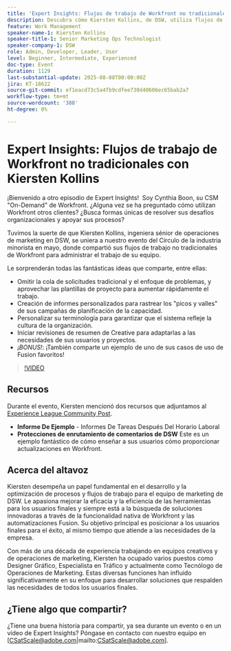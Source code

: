 ```yaml
---
title: 'Expert Insights: Flujos de trabajo de Workfront no tradicionales con Kiersten Kollins'
description: Descubra cómo Kiersten Kollins, de DSW, utiliza flujos de trabajo de Adobe Workfront no tradicionales, informes personalizados y automatizaciones Fusion para optimizar las operaciones de marketing y aumentar la eficacia del equipo.
feature: Work Management
speaker-name-1: Kiersten Kollins
speaker-title-1: Senior Marketing Ops Technologist
speaker-company-1: DSW
role: Admin, Developer, Leader, User
level: Beginner, Intermediate, Experienced
doc-type: Event
duration: 1129
last-substantial-update: 2025-08-08T00:00:00Z
jira: KT-18622
source-git-commit: ef1eacd73c5a4fb9cdfee730d40606ec65bab2a7
workflow-type: tm+mt
source-wordcount: '388'
ht-degree: 0%

---
```



# Expert Insights: Flujos de trabajo de Workfront no tradicionales con Kiersten Kollins

¡Bienvenido a otro episodio de Expert Insights!  Soy Cynthia Boon, su CSM &quot;On-Demand&quot; de Workfront. ¿Alguna vez se ha preguntado cómo utilizan Workfront otros clientes? ¿Busca formas únicas de resolver sus desafíos organizacionales y apoyar sus procesos?  

Tuvimos la suerte de que Kiersten Kollins, ingeniera sénior de operaciones de marketing en DSW, se uniera a nuestro evento del Círculo de la industria minorista en mayo, donde compartió sus flujos de trabajo no tradicionales de Workfront para administrar el trabajo de su equipo.  

Le sorprenderán todas las fantásticas ideas que comparte, entre ellas: 

* Omitir la cola de solicitudes tradicional y el enfoque de problemas, y aprovechar las plantillas de proyecto para aumentar rápidamente el trabajo. 
* Creación de informes personalizados para rastrear los &quot;picos y valles&quot; de sus campañas de planificación de la capacidad. 
* Personalizar su terminología para garantizar que el sistema refleje la cultura de la organización. 
* Iniciar revisiones de resumen de Creative para adaptarlas a las necesidades de sus usuarios y proyectos. 
* *¡BONUS!*: ¡También comparte un ejemplo de uno de sus casos de uso de Fusion favoritos!

>[!VIDEO](https://video.tv.adobe.com/v/3469900/?learn=on&enablevpops)

## Recursos

Durante el evento, Kiersten mencionó dos recursos que adjuntamos al [Experience League Community Post](https://experienceleaguecommunities.adobe.com/t5/workfront-discussions/video-august-2024-workfront-expert-insights-non-traditional/td-p/694315).
* **Informe De Ejemplo** - Informes De Tareas Después Del Horario Laboral 
* **Protecciones de enrutamiento de comentarios de DSW** Este es un ejemplo fantástico de cómo enseñar a sus usuarios cómo proporcionar actualizaciones en Workfront. 

## Acerca del altavoz 

Kiersten desempeña un papel fundamental en el desarrollo y la optimización de procesos y flujos de trabajo para el equipo de marketing de DSW. Le apasiona mejorar la eficacia y la eficiencia de las herramientas para los usuarios finales y siempre está a la búsqueda de soluciones innovadoras a través de la funcionalidad nativa de Workfront y las automatizaciones Fusion. Su objetivo principal es posicionar a los usuarios finales para el éxito, al mismo tiempo que atiende a las necesidades de la empresa.   

Con más de una década de experiencia trabajando en equipos creativos y de operaciones de marketing, Kiersten ha ocupado varios puestos como Designer Gráfico, Especialista en Tráfico y actualmente como Tecnólogo de Operaciones de Marketing. Estas diversas funciones han influido significativamente en su enfoque para desarrollar soluciones que respalden las necesidades de todos los usuarios finales. 

## ¿Tiene algo que compartir?

¿Tiene una buena historia para compartir, ya sea durante un evento o en un vídeo de Expert Insights? Póngase en contacto con nuestro equipo en [CSatScale@adobe.com|mailto:CSatScale@adobe.com].


